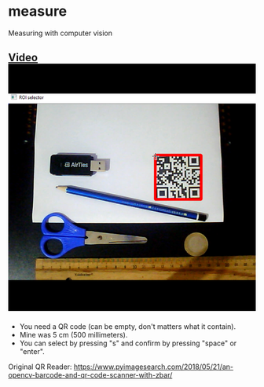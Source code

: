 # measure
Measuring with computer vision

<a href="https://www.instagram.com/p/CI3IEgtps7a/">Video <img src="t.png"></a>
----
- You need a QR code (can be empty, don't matters what it contain).
- Mine was 5 cm (500 millimeters).
- You can select by pressing "s" and confirm by pressing "space" or "enter".

Original QR Reader: https://www.pyimagesearch.com/2018/05/21/an-opencv-barcode-and-qr-code-scanner-with-zbar/
